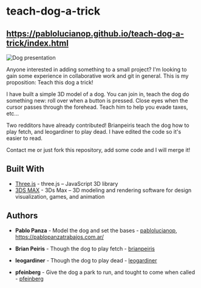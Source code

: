 ﻿# teach-dog-a-trick

## https://pablolucianop.github.io/teach-dog-a-trick/index.html

![Dog presentation](/assests/img/dogPresentation.png)

Anyone interested in adding something to a small project? I'm looking to gain some experience in collaborative work and git in general.
This is my proposition: Teach this dog a trick!

I have built a simple 3D model of a dog. You can join in, teach the dog do something new: roll over when a button is pressed. Close eyes when the cursor passes through the forehead. Teach him to help you evade taxes, etc...

Two redditors have already contributed! Brianpeiris teach the dog how to play fetch, and leogardiner to play dead.
I have edited the code so it's easier to read.

Contact me or just fork this repository, add some code and I will merge it!

## Built With

-   [Three.js](https://threejs.org/) - three.js – JavaScript 3D library
-   [3DS MAX](https://www.autodesk.com/products/3ds-max) - 3Ds Max – 3D modeling and rendering software for design visualization, games, and animation

## Authors

-   **Pablo Panza** - Model the dog and set the bases - [pablolucianop](https://github.com/pablolucianop), https://pablopanzatrabajos.com.ar/

-   **Brian Peiris** - Though the dog to play fetch - [brianpeiris](https://github.com/brianpeiris)

-   **leogardiner** - Though the dog to play dead - [leogardiner](https://github.com/leogardiner)

-   **pfeinberg** - Give the dog a park to run, and tought to come when called - [pfeinberg](https://github.com/pfeinberg)
